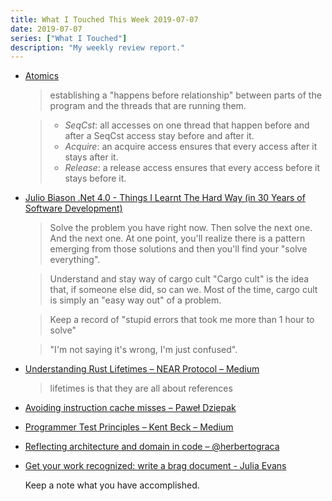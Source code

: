 ```yaml
---
title: What I Touched This Week 2019-07-07
date: 2019-07-07
series: ["What I Touched"]
description: "My weekly review report."
---
```


- [Atomics](https://doc.rust-lang.org/nomicon/atomics.html)

    > establishing a "happens before relationship" between parts of the program and the threads that are running them.

    > - *SeqCst*: all accesses on one thread that happen before and after a SeqCst access stay before and after it.
    > - *Acquire*: an acquire access ensures that every access after it stays after it.
    > - *Release*: a release access ensures that every access before it stays before it.

- [Julio Biason .Net 4.0 - Things I Learnt The Hard Way (in 30 Years of Software Development)](https://blog.juliobiason.net/thoughts/things-i-learnt-the-hard-way/)

    > Solve the problem you have right now. Then solve the next one. And the next one. At one point, you'll realize there is a pattern emerging from those solutions and then you'll find your "solve everything".

    > Understand and stay way of cargo cult "Cargo cult" is the idea that, if someone else did, so can we. Most of the time, cargo cult is simply an "easy way out" of a problem.

    > Keep a record of "stupid errors that took me more than 1 hour to solve"

    > "I'm not saying it's wrong, I'm just confused".


- [Understanding Rust Lifetimes – NEAR Protocol – Medium](https://medium.com/nearprotocol/understanding-rust-lifetimes-e813bcd405fa)

    > lifetimes is that they are all about references

* [Avoiding instruction cache misses – Paweł Dziepak](https://pdziepak.github.io/2019/06/21/avoiding-icache-misses/)
* [Programmer Test Principles – Kent Beck – Medium](https://medium.com/@kentbeck_7670/programmer-test-principles-d01c064d7934)
* [Reflecting architecture and domain in code – @herbertograca](https://herbertograca.com/2019/06/05/reflecting-architecture-and-domain-in-code/)
* [Get your work recognized: write a brag document - Julia Evans](https://jvns.ca/blog/brag-documents/)

    Keep a note what you have accomplished.
